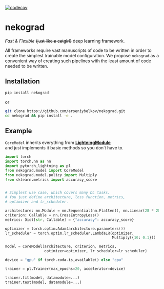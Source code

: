 [![codecov](https://codecov.io/gh/arseniybelkov/nekograd/branch/master/graph/badge.svg?token=J49UF83POB)](https://codecov.io/gh/arseniybelkov/nekograd)
# nekograd
_Fast & Flexible_ ~~(just like a catgirl)~~ deep learning framework.
  
All frameworks require vast manuscripts of code to be written in order to
create the simplest trainable model configuration.
We propose `nekograd` as a convenient way of creating such pipelines
with the least amount of code needed to be written.
## Installation
```bash
pip install nekograd
```
or
```bash
git clone https://github.com/arseniybelkov/nekograd.git
cd nekograd && pip install -e .
```

## Example

`CoreModel` inherits everything from [__LightningModule__](https://lightning.ai/docs/pytorch/stable/common/lightning_module.html#)  
and just implements it basic methods so you don't have to. 

```python
import torch
import torch.nn as nn
import pytorch_lightning as pl
from nekograd.model import CoreModel
from nekograd.model.policy import Multiply
from sklearn.metrics import accuracy_score


# Simplest use case, which covers many DL tasks.
# You just define architecture, loss function, metrics,
# optimizer and lr_scheduler.

architecture: nn.Module = nn.Sequential(nn.Flatten(), nn.Linear(28 * 28, 10))
criterion: Callable = nn.CrossEntropyLoss()
metrics: Dict[str, Callable] = {"accuracy": accuracy_score}

optimizer = torch.optim.Adam(architecture.parameters())
lr_scheduler = torch.optim.lr_scheduler.LambdaLR(optimizer,
                                                 Multiply({10: 0.1}))

model = CoreModel(architecture, criterion, metrics,
                  optimizer=optimizer, lr_scheduler=lr_scheduler)

device = "gpu" if torch.cuda.is_available() else "cpu"

trainer = pl.Trainer(max_epochs=20, accelerator=device)

trainer.fit(model, datamodule=...)
trainer.test(model, datamodule=...)
```
